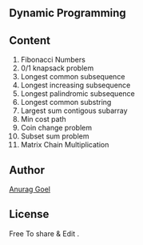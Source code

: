 ## Dynamic Programming

## Content
1. Fibonacci Numbers
2. 0/1 knapsack problem
3. Longest common subsequence
4. Longest increasing subsequence
5. Longest palindromic subsequence
6. Longest common substring
7. Largest sum contigous subarray
8. Min cost path
9. Coin change problem
10. Subset sum problem
11. Matrix Chain Multiplication

## Author
[Anurag Goel](http://www.anuraggoel.in)

## License
Free To share & Edit .
